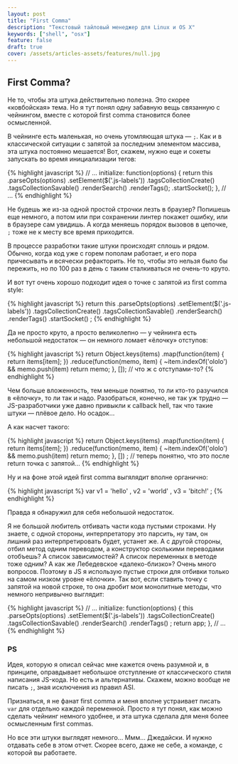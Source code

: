 ```yaml
---
layout: post
title: "First Comma"
description: "Текстовый тайловый менеджер для Linux и OS X"
keywords: ["shell", "osx"]
feature: false
draft: true
cover: /assets/articles-assets/features/null.jpg
---
```


## First Comma?

Не то, чтобы эта штука действительно полезна. Это скорее «ковбойская» тема.
Но я тут понял одну забавную вещь связанную с чейнингом, вместе с которой
first comma становится более осмысленной.

В чейнинге есть маленькая, но очень утомляющая штука — `;`. Как и в классической
ситуации с запятой за последним элементом массива, эта штука постоянно мешается!
Вот, скажем, нужно еще и сокеты запускать во время инициализации тегов:

{% highlight javascript %}
// …
initialize: function(options) {
  return this
    .parseOpts(options)
    .setElement($('.js-labels'))
    .tagsCollectionCreate()
    .tagsCollectionSavable()
    .renderSearch()
    .renderTags();
    .startSocket();
},
// …
{% endhighlight %}

Не будешь же из-за одной простой строчки лезть в браузер? Попишешь еще немного,
а потом или при сохранении линтер покажет ошибку, или в браузере сам увидишь.
А когда меняешь порядок вызовов в цепочке, `;` тоже не к месту все время приходится.

В процессе разработки такие штуки происходят сплошь и рядом. Обычно, когда
код уже с горем пополам работает, и его пора причесывать и всячески рефакторить.
Не то, чтобы это нельзя было бы пережить, но по 100 раз в день с таким сталкиваться
не очень-то круто.

И вот тут очень хорошо подходит идея о точке с запятой из first comma style:

{% highlight javascript %}
  return this
    .parseOpts(options)
    .setElement($('.js-labels'))
    .tagsCollectionCreate()
    .tagsCollectionSavable()
    .renderSearch()
    .renderTags()
    .startSocket()
  ;
{% endhighlight %}

Да не просто круто, а просто великолепно — у чейнинга есть небольшой недостаток —
он немного ломает «ёлочку» отступов:

{% highlight javascript %}
return Object.keys(items)
  .map(function(item) {
    return items[item];
  })
  .reduce(function(memo, item) {
    ~item.indexOf('ololo') && memo.push(item)
    return memo;
  }, []); // что ж с отступами-то?
{% endhighlight %}

Чем больше вложенность, тем меньше понятно, то ли кто-то разучился в «ёлочку»,
то ли так и надо. Разобраться, конечно, не так уж трудно — JS-разработчики
уже давно привыкли к callback hell, так что такие штуки — плёвое дело. Но осадок…

А как насчет такого:

{% highlight javascript %}
return Object.keys(items)
  .map(function(item) {
    return items[item];
  })
  .reduce(function(memo, item) {
    ~item.indexOf('ololo') && memo.push(item)
    return memo;
  }, [])
; // теперь понятно, что это после return точка с запятой…
{% endhighlight %}

Ну и на фоне этой идей first comma выгялядит вполне органично:

{% highlight javascript %}
var v1 = 'hello'
  , v2 = 'world'
  , v3 = 'bitch!'
;
{% endhighlight %}

Правда я обнаружил для себя небольшой недостаток.

Я не большой любитель отбивать
части кода пустыми строками. Ну знаете, с одной стороны, интерпретатору это
парсить, ну там, он лишний раз интерпретировать будет, устанет же. А с другой
стороны, отбил метод одним переводом, а конструктор сколькими переводами отобъешь?
А список зависимостей? А список переменных в методе тоже одним? А как же Лебедевское
«далеко-близко»? Очень много вопросов. Поэтому в JS я использую пустые строки
для отбивки только на самом низком уровне «ёлочки».
Так вот, если ставить точку с запятой на новой строке, то она дробит мои монолитные
методы, что немного непривычно выглядит:

{% highlight javascript %}
// …
initialize: function(options) {
  this
    .parseOpts(options)
    .setElement($('.js-labels'))
    .tagsCollectionCreate()
    .tagsCollectionSavable()
    .renderSearch()
    .renderTags()
  ;
  return app;
},
// …
{% endhighlight %}


### PS

Идея, которую я описал сейчас мне кажется очень разумной и, в принципе,
оправдывает небольшое отступление от классического стиля написания JS-кода.
Но есть и альтернативы. Скажем, можно вообще не писать `;`, зная исключения
из правил ASI.

Признаться, я не фанат first comma и меня вполне устраивает писать `var` для
отдельно каждой переменной. Просто я тут понял, как можно сделать чейнинг
немного удобнее, и эта штука сделала для меня более осмысленным first commas.

Но все эти штуки выглядят немного… Ммм… Джедайски. И нужно
отдавать себе в этом отчет. Скорее всего, даже не себе, а команде, с которой
вы работаете.

